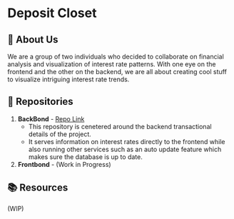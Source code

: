 # Deposit Closet

## 🚀 About Us
We are a group of two individuals who decided to collaborate on financial analysis and visualization of interest rate patterns. With one eye on the frontend and the other on the backend, we are all about creating cool stuff to visualize intriguing interest rate trends.

## 📁 Repositories

1. **BackBond** - [Repo Link](https://github.com/deposit-closet/BackBond) 
    - This repository is cenetered around the backend transactional details of the project. 
    - It serves information on interest rates directly to the frontend while also running other services such as an auto update feature which makes sure the database is up to date.
2. **Frontbond** - (Work in Progress)
  



## 📚 Resources

(WIP)